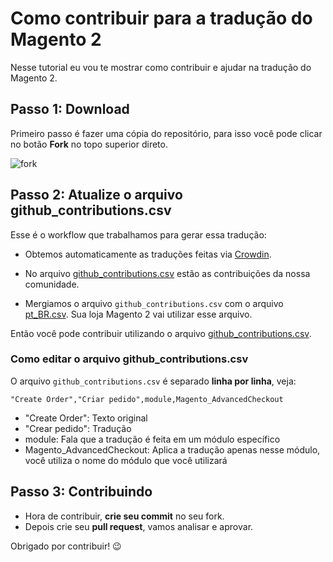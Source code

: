 # Como contribuir para a tradução do Magento 2

Nesse tutorial eu vou te mostrar como contribuir e ajudar na tradução do Magento 2.

## Passo 1: Download

Primeiro passo é fazer uma cópia do repositório, para isso você pode clicar no botão **Fork** no topo superior direto.

![fork](https://help.github.com/assets/images/help/repository/fork_button.jpg)

## Passo 2: Atualize o arquivo github_contributions.csv

Esse é o workflow que trabalhamos para gerar essa tradução:

- Obtemos automaticamente as traduções feitas via [Crowdin](https://crowdin.com/project/magento-2).

- No arquivo [github_contributions.csv](https://github.com/rafaelstz/traducao_magento2_pt_br/blob/master/github_contributions.csv) estão as contribuições da nossa comunidade.

- Mergiamos o arquivo `github_contributions.csv` com o arquivo [pt_BR.csv](https://github.com/rafaelstz/traducao_magento2_pt_br/blob/master/pt_BR.csv). Sua loja Magento 2 vai utilizar esse arquivo.

Então você pode contribuir utilizando o arquivo [github_contributions.csv](https://github.com/rafaelstz/traducao_magento2_pt_br/blob/master/github_contributions.csv).

### Como editar o arquivo github_contributions.csv

O arquivo `github_contributions.csv` é separado **linha por linha**, veja:

```
"Create Order","Criar pedido",module,Magento_AdvancedCheckout
```

- "Create Order": Texto original
- "Crear pedido": Tradução
- module: Fala que a tradução é feita em um módulo específico
- Magento_AdvancedCheckout: Aplica a tradução apenas nesse módulo, você utiliza o nome do módulo que você utilizará

## Passo 3: Contribuindo

- Hora de contribuir, **crie seu commit** no seu fork.
- Depois crie seu **pull request**, vamos analisar e aprovar.

Obrigado por contribuir! 😉
